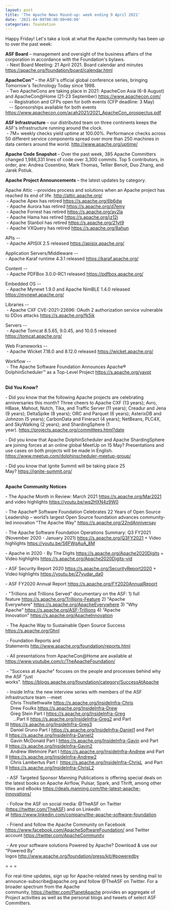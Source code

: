 ```yaml
---
layout: post
title: 'The Apache News Round-up: week ending 9 April 2021'
date: '2021-04-09T00:00:00+00:00'
categories: foundation
---
```

<p></p><p></p><p></p><p></p><p>Happy Friday! Let's take a look at what the Apache community has been up to over the past week:</p><span style="font-weight: 700;">ASF Board</span>&nbsp;– management and oversight of the business affairs of the corporation in accordance with the Foundation's bylaws. <br>&nbsp;- Next Board Meeting: 21 April 2021. Board calendar and minutes <a href="https://apache.org/foundation/board/calendar.html" target="_blank">https://apache.org/foundation/board/calendar.html</a><p></p><p><b>ApacheCon™</b> – the ASF's official global conference series, bringing Tomorrow's Technology Today since 1998.<br>&nbsp;- Two ApacheCons are taking place in 2021: ApacheCon Asia (6-8 August) and ApacheCon@Home (21-23 September) <a href="https://www.apachecon.com/" target="_blank">https://www.apachecon.com/</a> <br>&nbsp; &nbsp;-- Registration and&nbsp;CFPs open for both events (CFP deadline: 3 May)<br>&nbsp; &nbsp;-- Sponsorships available for both events <a href="https://www.apachecon.com/acah2021/2021_ApacheCon_prospectus.pdf" target="_blank">https://www.apachecon.com/acah2021/2021_ApacheCon_prospectus.pdf</a><a href="https://www.apachecon.com/acah2021/2021_ApacheCon_prospectus.pdf" target="_blank" style="background-color: rgb(255, 255, 255);"><br></a></p><p><span style="font-weight: 700;">ASF Infrastructure</span>&nbsp;– our distributed team on three continents keeps the ASF's infrastructure running around the clock.<br>&nbsp;- 7M+ weekly checks yield uptime at 100.00%. Performance checks across 50 different service components spread over more than 250 machines in data centers around the world.&nbsp;<a href="http://www.apache.org/uptime/" target="_blank">http://www.apache.org/uptime/</a><br></p><p><span style="font-weight: 700;">Apache Code Snapshot&nbsp;</span>– Over the past week, 385 Apache Committers changed 1,986,331 lines of 
code over 3,300 commits.&nbsp;Top 5 contributors, in order, are: Andrea Cosentino, Mark Thomas, Tellier Benoit, Duo Zhang, and Jarek Potiuk. &nbsp; <br></p><p><span style="font-weight: 700;">Apache Project Announcements</span>&nbsp;– the latest updates by category.</p><p>Apache Attic&nbsp;--provides process and solutions when an Apache project has reached its end of life.&nbsp;<a href="http://attic.apache.org/" target="_blank">http://attic.apache.org/</a><a href="http://attic.apache.org/" target="_blank"></a><br>&nbsp;- Apache Apex has retired&nbsp;<a href="https://s.apache.org/6b6dw" target="_blank">https://s.apache.org/6b6dw</a><a href="https://s.apache.org/6b6dw" target="_blank" style="background-color: rgb(255, 255, 255);"></a><br>&nbsp;- Apache Aurora has retired&nbsp;<a href="https://s.apache.org/d7emy" target="_blank">https://s.apache.org/d7emy</a><a href="https://s.apache.org/d7emy" target="_blank" style="background-color: rgb(255, 255, 255);"></a><br>&nbsp;- Apache Forrest has retired&nbsp;<a href="https://s.apache.org/ay2la" target="_blank">https://s.apache.org/ay2la</a><a href="https://s.apache.org/ay2la" target="_blank" style="background-color: rgb(255, 255, 255);"></a><br>&nbsp;- Apache Hama has retired&nbsp;<a href="https://s.apache.org/jz12i" target="_blank">https://s.apache.org/jz12i</a><a href="https://s.apache.org/jz12i" target="_blank" style="background-color: rgb(255, 255, 255);"></a><br>&nbsp;- Apache Stanbol has retired&nbsp;<a href="https://s.apache.org/21yt9" target="_blank">https://s.apache.org/21yt9</a><br>&nbsp;- Apache VXQuery has retired <a href="https://s.apache.org/8ahun" target="_blank">https://s.apache.org/8ahun</a><br></p><p>APIs --<br>
&nbsp;- Apache <span class="il">APISIX</span> 2.5 released <a href="https://apisix.apache.org/" rel="noreferrer" target="_blank" data-saferedirecturl="https://www.google.com/url?q=https://apisix.apache.org/&amp;source=gmail&amp;ust=1617977785850000&amp;usg=AFQjCNHVR6ilYTmThSMJBmG59beXE_2oHw">https://<span class="il">apisix</span>.apache.org/</a></p><p>Application Servers/Middleware --<br>
- Apache <span class="il">Karaf</span> runtime 4.3.1 released <a href="https://karaf.apache.org/" rel="noreferrer" target="_blank" data-saferedirecturl="https://www.google.com/url?q=https://karaf.apache.org/&amp;source=gmail&amp;ust=1617977410925000&amp;usg=AFQjCNGwS6G5YEml9NY2UsHptxiL4sMG3w">https://<span class="il">karaf</span>.apache.org/</a></p>Content --<br>&nbsp;- Apache <span class="il">PDFBox</span> 3.0.0-RC1 released <a href="https://pdfbox.apache.org/" rel="noreferrer" target="_blank" data-saferedirecturl="https://www.google.com/url?q=https://pdfbox.apache.org/&amp;source=gmail&amp;ust=1617977410925000&amp;usg=AFQjCNG_cCmEDsTNur6lfROPuYXCL7_7lA">https://<span class="il">pdfbox</span>.apache.org/</a><p></p><p>Embedded OS --<br>&nbsp;- Apache <span class="il">Mynewt</span> 1.9.0 and Apache NimBLE 1.4.0 released<a href="https://mynewt.apache.org/" rel="noreferrer" target="_blank" data-saferedirecturl="https://www.google.com/url?q=https://mynewt.apache.org/&amp;source=gmail&amp;ust=1617977874753000&amp;usg=AFQjCNF_hLkeSX5enN-eej7ErquzhhI2Ew"> https://<span class="il">mynewt</span>.apache.org/</a></p><p>Libraries --<br>&nbsp;- Apache <span class="il">CXF</span> CVE-2021-22696: OAuth 2 authorization service vulnerable to DDos attacks <a href="https://s.apache.org/fk5ik">https://s.apache.org/fk5ik</a></p><p>Servers --<br>&nbsp;- Apache <span class="il">Tomcat</span> 8.5.65, 9.0.45, and 10.0.5 released <a href="https://tomcat.apache.org/" rel="noreferrer" target="_blank" data-saferedirecturl="https://www.google.com/url?q=https://tomcat.apache.org/&amp;source=gmail&amp;ust=1617977785850000&amp;usg=AFQjCNHCUk2UClRh55AwrnVNiPA2WgB3eA">https://<span class="il">tomcat</span>.apache.org/</a></p><p></p><p>Web Frameworks --<br>
&nbsp;- Apache <span class="il">Wicket</span> 7.18.0 and 8.12.0 released <a href="https://wicket.apache.org/" rel="noreferrer" target="_blank" data-saferedirecturl="https://www.google.com/url?q=https://wicket.apache.org/&amp;source=gmail&amp;ust=1617977406219000&amp;usg=AFQjCNFRU_-H8MzcF4npsFmVuv3ZU2mInA">https://<span class="il">wicket</span>.apache.org/</a></p><p>Workflow --<br>&nbsp;- The Apache Software Foundation Announces Apache® DolphinScheduler™ as a Top-Level Project&nbsp;<a href="https://s.apache.org/yavpt" target="_blank">https://s.apache.org/yavpt</a><br><br></p><p></p><p></p><p></p><span style="font-weight: 700;">Did You Know?</span><p></p><p>- Did you know that the following Apache projects are celebrating anniversaries this month? Three cheers to Apache CXF (13 years); Avro, HBase, Mahout, Nutch, Tika, and Traffic Server (11 years); Creadur and Jena (9 years);&nbsp;DeltaSpike (8 years); ORC and Parquet (6 years); AsterixDB and Johnzon (5 years); CarbonData and Fineract (4 years); NetBeans, PLC4X, and SkyWalking (2 years); and&nbsp;ShardingSphere (1 year).&nbsp;<a href="https://projects.apache.org/committees.html?date" target="_blank">https://projects.apache.org/committees.html?date</a></p><p>- Did you know that Apache DolphinScheduler and Apache ShardingSphere are joining forces at an online global MeetUp on 15 May? Presentations and use cases on both projects will be made in English. <a href="https://www.meetup.com/dolphinscheduler-meetup-group/" target="_blank">https://www.meetup.com/dolphinscheduler-meetup-group/</a><br></p><p>- Did you know that Ignite Summit will be taking place 25 May?&nbsp;<a href="https://ignite-summit.org/" target="_blank">https://ignite-summit.org/</a>&nbsp;<br><br></p><p><span style="font-weight: 700;">Apache Community Notices</span></p><p>- The Apache Month in Review: March 2021 <a href="https://s.apache.org/Mar2021" target="_blank">https://s.apache.org/Mar2021</a> and video highlights <a href="https://youtu.be/wq2HXN4z9W0" target="_blank">https://youtu.be/wq2HXN4z9W0</a></p><p>- The <span class="il">Apache</span>® Software Foundation Celebrates 22 Years of Open Source Leadership – world’<span class="il">s</span> largest Open Source foundation advances community-led innovation "The<span class="il"> Apache</span> Way" <a href="https://s.apache.org/22ndAnniversay" target="_blank">https://s.apache.org/22ndAnniversay</a></p><p>- The <span class="il">Apache</span> Software Foundation Operations Summary: Q3 FY2021 (November 2020 - January 2021) <a href="https://s.apache.org/Q3FY2021" target="_blank">https://s.apache.org/Q3FY2021</a> + Video highlights <a href="https://youtu.be/S6FWqAuA_8M" target="_blank">https://youtu.be/S6FWqAuA_8M</a></p><p>- Apache in 2020 - By The Digits&nbsp;<font color="#337ab7"><a href="https://s.apache.org/Apache2020Digits" target="_blank">https://s.apache.org/Apache2020Digits</a>&nbsp;</font>+ Video highlights&nbsp;<a href="https://s.apache.org/Apache2020Digits-vid" target="_blank">https://s.apache.org/Apache2020Digits-vid</a></p><p>- ASF Security Report 2020 <a href="https://s.apache.org/SecurityReport2020" target="_blank">https://s.apache.org/SecurityReport2020</a> + Video highlights <a href="https://youtu.be/Z7yudar_da0" rel="noreferrer" target="_blank" data-saferedirecturl="https://www.google.com/url?q=https://youtu.be/Z7yudar_da0&amp;source=gmail&amp;ust=1614320952600000&amp;usg=AFQjCNGAfKh6FsJX7CJ5hQqcOInb2wpTdg">https://youtu.be/Z7yudar_da0</a></p><p>- ASF FY2020 Annual Report <a href="https://s.apache.org/FY2020AnnualReport" target="_blank">https://s.apache.org/FY2020AnnualReport</a> <br></p><p>- "Trillions and Trillions Served" documentary on the ASF: 1) full feature&nbsp;<a href="https://s.apache.org/Trillions-Feature" target="_blank">https://s.apache.org/Trillions-Feature</a>&nbsp;2) "Apache Everywhere"&nbsp;<a href="https://s.apache.org/ApacheEverywhere" target="_blank">https://s.apache.org/ApacheEverywhere</a>&nbsp;3) "Why Apache"&nbsp;<a href="https://s.apache.org/ASF-Trillions" target="_blank">https://s.apache.org/ASF-Trillions</a>&nbsp;4)&nbsp;“Apache Innovation”&nbsp;<a href="https://s.apache.org/ApacheInnovation" target="_blank">https://s.apache.org/ApacheInnovation</a>&nbsp;</p><p>&nbsp;- The Apache Way to Sustainable Open Source Success <a href="https://s.apache.org/GhnI" target="_blank">https://s.apache.org/GhnI</a><br></p><p>&nbsp;- Foundation Reports and Statements&nbsp;<a href="http://www.apache.org/foundation/reports.html" target="_blank">http://www.apache.org/foundation/reports.html</a><br></p><p>&nbsp;- All presentations from ApacheCon@Home are available at <a href="https://www.youtube.com/c/TheApacheFoundation/" target="_blank">https://www.youtube.com/c/TheApacheFoundation/</a>&nbsp;</p><p>&nbsp;- "Success at Apache" focuses on the people and processes behind why the ASF "just works".&nbsp;<a href="https://blogs.apache.org/foundation/category/SuccessAtApache" target="_blank">https://blogs.apache.org/foundation/category/SuccessAtApache</a><br></p><div><p>&nbsp;- Inside Infra: the new interview series with members of the ASF infrastructure team --meet&nbsp;<br>&nbsp; &nbsp; Chris Thistlethwaite&nbsp;<a href="https://s.apache.org/InsideInfra-Chris" target="_blank">https://s.apache.org/InsideInfra-Chris</a><br>&nbsp; &nbsp; Drew Foulks&nbsp;<a href="https://s.apache.org/InsideInfra-Drew" rel="noreferrer" target="_blank" data-saferedirecturl="https://www.google.com/url?q=https://s.apache.org/InsideInfra-Drew&amp;source=gmail&amp;ust=1588339104628000&amp;usg=AFQjCNF9dVEn48pV7o9HBG14sP9uprU8Xw">https://s.apache.org/InsideInf<wbr>ra-Drew</a><br>&nbsp; &nbsp; Greg Stein Part I&nbsp;<a href="https://s.apache.org/InsideInfra-Greg" target="_blank">https://s.apache.org/InsideInfra-Greg</a><br>&nbsp; &nbsp; &nbsp; ...Part II&nbsp;<a href="https://s.apache.org/InsideInfra-Greg2" target="_blank">https://s.apache.org/InsideInfra-Greg2</a>&nbsp;and Part III&nbsp;<a href="https://s.apache.org/InsideInfra-Greg3" target="_blank">https://s.apache.org/InsideInfra-Greg3</a><br>&nbsp; &nbsp; Daniel Gruno Part I&nbsp;<a href="https://s.apache.org/InsideInfra-Daniel1" target="_blank">https://s.apache.org/InsideInfra-Daniel1</a>&nbsp;and Part II&nbsp;<a href="https://s.apache.org/InsideInfra-Daniel2" target="_blank">https://s.apache.org/InsideInfra-Daniel2</a><br>&nbsp;&nbsp;&nbsp; Gavin McDonald Part I&nbsp;<a href="https://s.apache.org/InsideInfra-Gavin" target="_blank">https://s.apache.org/InsideInfra-Gavin</a>&nbsp;and Part II&nbsp;<a href="https://s.apache.org/InsideInfra-Gavin2" target="_blank">https://s.apache.org/InsideInfra-Gavin2</a><br>&nbsp;&nbsp;&nbsp; Andrew Wetmore Part I&nbsp;<a href="https://s.apache.org/InsideInfra-Andrew" target="_blank">https://s.apache.org/InsideInfra-Andrew</a>&nbsp;and Part II&nbsp;<a href="https://s.apache.org/InsideInfra-Andrew2" target="_blank">https://s.apache.org/InsideInfra-Andrew2</a><br>&nbsp; &nbsp; Chris Lambertus Part I&nbsp; <a href="https://s.apache.org/InsideInfra-ChrisL" target="_blank">https://s.apache.org/InsideInfra-ChrisL</a>&nbsp; and Part II&nbsp;<a href="https://s.apache.org/InsideInfra-ChrisL2" target="_blank">https://s.apache.org/InsideInfra-ChrisL2</a></p></div><div><p>&nbsp;- ASF Targeted Sponsor Manning Publications is offering special deals on the latest books on Apache Airflow, Pulsar, Spark, and Thrift, among other titles and eBooks&nbsp;<a href="https://deals.manning.com/the-latest-apache-innovations/" target="_blank">https://deals.manning.com/the-latest-apache-innovations/</a></p><p>&nbsp;- Follow the ASF on social media: @TheASF on Twitter (<a href="https://twitter.com/TheASF">https://twitter.com/TheASF</a>) and on LinkedIn at&nbsp;<a href="https://www.linkedin.com/company/the-apache-software-foundation">https://www.linkedin.com/company/the-apache-software-foundation</a></p><p>&nbsp;- Friend and follow the Apache Community on Facebook <a href="https://www.facebook.com/ApacheSoftwareFoundation/">https://www.facebook.com/ApacheSoftwareFoundation/</a>&nbsp;and Twitter account&nbsp;<a href="https://twitter.com/ApacheCommunity">https://twitter.com/ApacheCommunity</a></p></div><div>&nbsp;- Are your software solutions Powered by Apache? Download &amp; use our "Powered By" logos&nbsp;<a href="http://www.apache.org/foundation/press/kit/#poweredby" target="_blank">http://www.apache.org/foundation/press/kit/#poweredby</a><br></div><p><span class="LrzXr"></span><span class="LrzXr"></span></p><div><p>= = =</p><p>For real-time updates, sign up for Apache-related news by sending mail to announce-subscribe@apache.org and follow @TheASF on Twitter. For a broader spectrum from the Apache community,&nbsp;<a href="https://twitter.com/PlanetApache">https://twitter.com/PlanetApache</a>&nbsp;provides an aggregate of Project activities as well as the personal blogs and tweets of select ASF Committers.</p></div><p></p><p></p><p></p><p></p><p></p><p></p><p></p>
